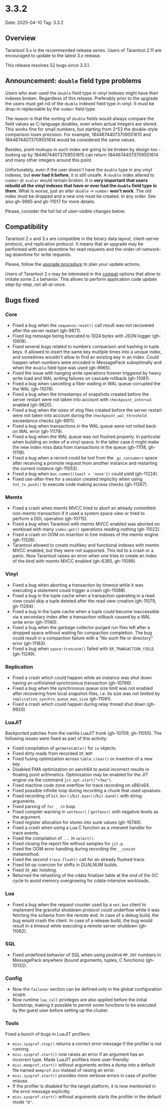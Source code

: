 # 3.3.2

Date: 2025-04-10
Tag: 3.3.2

## Overview

Tarantool 3.x is the recommended release series. Users of Tarantool 2.11 are
encouraged to update to the latest 3.x release.

This release resolves 52 bugs since 3.3.1.

## Announcement: `double` field type problems

Users who ever used the `double` field type in vinyl indexes might have their
indexes broken. Regardless of this release. Preferably prior to the upgrade the
users must get rid of the `double` indexed field type in vinyl. It must be
drop-in replaceable by the `number` field type.

The reason is that the sorting of `double` fields would always compare the field
values as C-language doubles, even when actual integers are stored. This works
fine for small numbers, but starting from 2^53 the double-style comparison
loses precision. For example, 18446744073709551615 and 18446744073709551614
would be considered the same values.

Besides, point-lookups in such index are going to be broken by design too -
looking up by 18446744073709551615 can return 18446744073709551614 and many
other integers around this point.

Unfortunately, even if the user doesn't have the `double` type in any vinyl
indexes, but **ever had it before**, it is still unsafe. A `double` index
altered to `number` or `scalar` would remain broken. It is **very important that
users rebuild all the vinyl indexes that have or ever had the `double` field
type in them**. What is worse, just an alter `double` -> `number` **won't
work**. The old index must be dropped and a new one must be created. In any
order. See also gh-9965 and gh-11017 for more details.

Please, consider the full list of user-visible changes below.

## Compatibility

Tarantool 2.x and 3.x are compatible in the binary data layout, client-server
protocol, and replication protocol. It means that an upgrade may be performed
with zero downtime for read requests and the-order-of-network-lag downtime for
write requests.

Please, follow the [upgrade procedure][upgrade] to plan your update actions.

Users of Tarantool 2.x may be interested in the [compat][compat] options that
allow to imitate some 2.x behavior. This allows to perform application code
update step-by-step, not all-at-once.

[compat]: https://www.tarantool.io/en/doc/latest/reference/configuration/configuration_reference/#compat

[upgrade]: https://www.tarantool.io/en/doc/latest/book/admin/upgrades/

## Bugs fixed

### Core

* Fixed a bug when the `sequence:reset()` call result was not recovered
  after the server restart (gh-9871).
* Fixed log message being truncated to 1024 bytes with JSON logger (gh-10918).
* Fixed several bugs related to numbers comparison and hashing in tuple keys. It
  allowed to insert the same key multiple times into a unique index, and
  sometimes wouldn't allow to find an existing key in an index. Could happen
  when numbers were encoded in MessagePack suboptimally and when the `double`
  field type was used (gh-9965).
* Fixed the issue with hanging write operations forever triggered by heavy
  write load and WAL writing failures on cascade rollback (gh-11081).
* Fixed a bug when cancelling a fiber waiting in WAL queue corrupted the
  the WAL (gh-11078).
* Fixed a bug when the timestamps of snapshots created before the server restart
  were not taken into account with `checkpoint_interval` enabled (gh-9820).
* Fixed a bug when the sizes of xlog files created before the server restart
  were not taken into account during the `checkpoint_wal_threshold` exceedance
  checks (gh-9811).
* Fixed a bug when transactions in the WAL queue were not rolled back on WAL
  error (gh-11179).
* Fixed a bug when the WAL queue was not flushed properly. In particular
  when building an index of a vinyl space. In the latter case it might make
  the new index miss data from transactions in the queue
  (gh-11118, gh-11119).
* Fixed a bug when a record could be lost from the `_gc_consumers` space after
  receiving a promote request from another instance and restarting the current
  instance (gh-11053).
* Fixed a bug when `box.commit({wait = 'none'})` could yield (gh-11224).
* Fixed use-after-free for a session created implicitly when using
  `tnt_tx_push()` to execute code making access checks (gh-11267).

### Memtx

* Fixed a crash when memtx MVCC tried to abort an already committed
  non-memtx transaction if it used a system space view or tried to
  perform a DDL operation (gh-10715).
* Fixed a bug when Tarantool with memtx MVCC enabled was aborted on
  workload with many `index:get()` operations reading nothing (gh-11022).
* Fixed a crash on OOM on insertion in tree indexes of the memtx engine (gh-11326).
* Tarantool allowed to create multikey and functional indexes with
  memtx MVCC enabled, but they were not supported. This led to a crash
  or a panic. Now Tarantool raises an error when one tries to create
  an index of the kind with memtx MVCC enabled (gh-6385, gh-11099).

### Vinyl

* Fixed a bug when aborting a transaction by timeout while it was executing
  a statement could trigger a crash (gh-11088).
* Fixed a bug in the tuple cache when a transaction operating in a read view
  could skip a tuple deleted after the read view creation (gh-11079, gh-11294).
* Fixed a bug in the tuple cache when a tuple could become inaccessible via
  a secondary index after a transaction rollback caused by a WAL write error
  (gh-11140).
* Fixed a bug when the garbage collector purged run files left after a dropped
  space without waiting for compaction completion. The bug could result in
  a compaction failure with a "No such file or directory" error (gh-11163).
* Fixed a bug when `space:truncate()` failed with `ER_TRANSACTION_YIELD`
  (gh-11249).

### Replication

* Fixed a crash which could happen while an instance was shut down
  having an unfinished synchronous transaction (gh-10766).
* Fixed a bug when the synchronous queue size limit was not enabled
  after recovering from local snapshot-files, i.e. its size was not limited by
  `replication_synchro_queue_max_size` (gh-11091).
* Fixed a crash which could happen during relay thread shut down (gh-9920).

### LuaJIT

Backported patches from the vanilla LuaJIT trunk (gh-10709, gh-11055). The
following issues were fixed as part of this activity:

* Fixed compilation of `getmetatable()` for `io` objects.
* Fixed dirty reads from recorded `IR_NOP`.
* Fixed fusing optimization across `table.clear()` or insertion of a new key.
* Disabled FMA optimization on aarch64 to avoid incorrect results in floating
  point arithmetics. Optimization may be enabled for the JIT engine via the
  command `jit.opt.start("+fma")`.
* Fixed machine code zone overflow for trace recording on x86/x64.
* Fixed possible infinite loop during recording a chunk that used upvalues.
* Fixed recording of `bit.bor()`/`bit.bxor()`/`bit.band()` with string
  arguments.
* Fixed parsing of `for _ in` loop.
* Fixed compiler warning in `setfenv()` / `getfenv()` with negative levels as
  the argument.
* Fixed register allocation for stores into sunk values (gh-10746).
* Fixed a crash when using a Lua C function as a vmevent handler for trace
  events.
* Fixed the compilation of `...` in `select()`.
* Fixed closing the report file without samples for `jit.p`.
* Fixed the OOM error handling during recording the `__concat` metamethod.
* Fixed the second `trace.flush()` call for an already flushed trace.
* Fixed bit op coercion for shifts in DUALNUM builds.
* Fixed `IR_ABC` hoisting.
* Returned the rehashing of the cdata finalizer table at the end of the GC
  cycle to avoid memory overgrowing for cdata-intensive workloads.

### Lua

* Fixed a bug when the request counter used by a `net.box` client to implement
  the graceful shutdown protocol could underflow while it was fetching the
  schema from the remote end. In case of a debug build, the bug would crash
  the client. In case of a release build, the bug would result in a timeout
  while executing a remote server shutdown (gh-11062).

### SQL

* Fixed undefined behavior of SQL when using positive `MP_INT` numbers in
  MessagePack anywhere (bound arguments, tuples, C functions) (gh-10132).

### Config

* Now the `failover` section can be defined only in the global configuration
  scope.
* Now runtime `lua_call` privileges are also applied before the initial
  bootstrap, making it possible to permit some functions to be executed by the
  guest user before setting up the cluster.

### Tools

Fixed a bunch of bugs in LuaJIT profilers:
* `misc.sysprof.stop()` returns a correct error message if the profiler is not
  running.
* `misc.sysprof.start()` now raises an error if an argument has an incorrect
  type.
Made LuaJIT profilers more user-friendly:
* `misc.memprof.start()` without arguments writes a dump into a default file
  named `memprof.bin` instead of raising an error.
* `misc.sysprof.start()` provides more verbose errors in case of profiler
  misuse.
* If the profiler is disabled for the target platform, it is now mentioned in
  the error message explicitly.
* `misc.sysprof.start()` without arguments starts the profiler in the default
  mode `"D"`.
